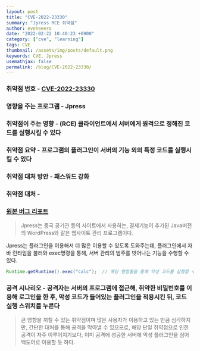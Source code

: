```yaml
---
layout: post
title: "CVE-2022-23330"
summary: "Jpress RCE 취약점"
author: eveheeero
date: "2022-02-22 10:40:23 +0900"
category: ["cve", "learning"]
tags: CVE
thumbnail: /assets/img/posts/default.png
keywords: CVE, Jpress
usemathjax: false
permalink: /blog/CVE-2022-23330/
---
```


### 취약점 번호 - [CVE-2022-23330](https://cve.mitre.org/cgi-bin/cvename.cgi?name=CVE-2022-23330)

### 영향을 주는 프로그램 - Jpress

### 취약점이 주는 영향 - (RCE) 클라이언트에서 서버에게 원격으로 정해진 코드를 실행시킬 수 있다

### 취약점 요약 - 프로그램의 플러그인이 서버의 기능 외의 특정 코드를 실행시킬 수 있다

### 취약점 대처 방안 - 패스워드 강화

### 취약점 대처 -

### [원본 버그 리포트](https://gitee.com/JPressProjects/jpress/issues/I4QZZ8)

> Jpress는 중국 공기관 등의 사이트에서 사용하는, 결제기능이 추가된 Java버전의 WordPress와 같은 웹사이트 관리 프로그램이다.

Jpress는 플러그인을 이용해서 더 많은 이용할 수 있도록 도와주는데, 플러그인에서 자바 런타임을 불러와 exec명령을 통해, 서버 관리의 범주를 벗어나는 기능을 수행할 수 있다.

```java
Runtime.getRuntime().exec("calc");  // 해당 명령줄을 통해 악성 코드를 실행할 수 있다.
```

### 공격 시나리오 - 공격자는 서버의 프로그램에 접근해, 취약한 비밀번호를 이용해 로그인을 한 후, 악성 코드가 들어있는 플러그인을 적용시킨 뒤, 코드 실행 스위치를 누른다

> 큰 영향을 끼칠 수 있는 취약점이며 많은 사용자가 이용하고 있는 만큼 심각하지만, 간단한 대처를 통해 공격을 막아낼 수 있으므로, 해당 단일 취약점으로 인한 공격이 자주 이루어지기보다, 이미 공격에 성공한 서버에 악성 플러그인을 심어 백도어로 이용할 듯 하다.
